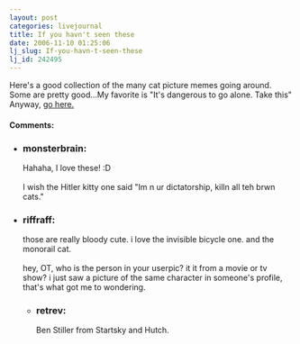 ```yaml
---
layout: post
categories: livejournal
title: If you havn't seen these
date: 2006-11-10 01:25:06
lj_slug: If-you-havn-t-seen-these
lj_id: 242495
---
```

Here's a good collection of the many cat picture memes going around. Some are pretty good...My favorite is "It's dangerous to go alone. Take this"  
Anyway, [go here.](http://www.knitemare.org/cats/)


<div id="comments"><h4>Comments:</h4><div class="lj-comments"><ul>
<li><h3>monsterbrain: </h3>
<a id="comment-715"></a>
<p>Hahaha, I love these! :D<br>
<br>
I wish the Hitler kitty one said "Im n ur dictatorship, killn all teh brwn cats."</p>
</li>
<li><h3>riffraff: </h3>
<a id="comment-716"></a>
<p>those are really bloody cute.  i love the invisible bicycle one.  and the monorail cat.<br>
<br>
hey, OT, who is the person in your userpic?  it it from a movie or tv show?  i just saw a picture of the same character in someone's profile, that's what got me to wondering.</p>
<ul>
<li><h3>retrev: </h3>
<a id="comment-717"></a>
<p>Ben Stiller from Startsky and Hutch.</p>
</li>
</ul>
</li>
</ul></div></div>
